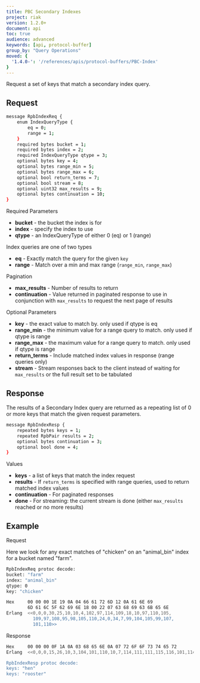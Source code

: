 ```yaml
---
title: PBC Secondary Indexes
project: riak
version: 1.2.0+
document: api
toc: true
audience: advanced
keywords: [api, protocol-buffer]
group_by: "Query Operations"
moved: {
  '1.4.0-': '/references/apis/protocol-buffers/PBC-Index'
}
---
```


Request a set of keys that match a secondary index query.

## Request


```bash
message RpbIndexReq {
    enum IndexQueryType {
        eq = 0;
        range = 1;
    }
    required bytes bucket = 1;
    required bytes index = 2;
    required IndexQueryType qtype = 3;
    optional bytes key = 4;
    optional bytes range_min = 5;
    optional bytes range_max = 6;
    optional bool return_terms = 7;
    optional bool stream = 8;
    optional uint32 max_results = 9;
    optional bytes continuation = 10;
}
```


Required Parameters

* **bucket** - the bucket the index is for
* **index** - specify the index to use
* **qtype** - an IndexQueryType of either 0 (eq) or 1 (range)

Index queries are one of two types

* **eq** - Exactly match the query for the given `key`
* **range** - Match over a min and max range (`range_min`, `range_max`)

Pagination

* **max_results** - Number of results to return
* **continuation** - Value returned in paginated response to use in conjunction with `max_results` to request the next page of results

Optional Parameters

* **key** - the exact value to match by. only used if qtype is eq
* **range_min** - the minimum value for a range query to match. only used if qtype is range
* **range_max** - the maximum value for a range query to match. only used if qtype is range
* **return_terms** - Include matched index values in response (range queries only)
* **stream** - Stream responses back to the client instead of waiting for `max_results` or the full result set to be tabulated


## Response

The results of a Secondary Index query are returned as a repeating list of
0 or more keys that match the given request parameters.


```bash
message RpbIndexResp {
    repeated bytes keys = 1;
    repeated RpbPair results = 2;
    optional bytes continuation = 3;
    optional bool done = 4;
}
```

Values

* **keys** - a list of keys that match the index request
* **results** - If `return_terms` is specified with range queries, used to return matched index values
* **continuation** - For paginated responses
* **done** - For streaming: the current stream is done (either `max_results` reached or no more results)

## Example

Request

Here we look for any exact matches of "chicken" on an "animal_bin" index for a bucket named "farm".

```bash
RpbIndexReq protoc decode:
bucket: "farm"
index: "animal_bin"
qtype: 0
key: "chicken"

Hex     00 00 00 1E 19 0A 04 66 61 72 6D 12 0A 61 6E 69
        6D 61 6C 5F 62 69 6E 18 00 22 07 63 68 69 63 6B 65 6E
Erlang  <<0,0,0,30,25,10,10,4,102,97,114,109,18,10,97,110,105,
          109,97,108,95,98,105,110,24,0,34,7,99,104,105,99,107,
          101,110>>
```

Response

```bash
Hex     00 00 00 0F 1A 0A 03 68 65 6E 0A 07 72 6F 6F 73 74 65 72
Erlang  <<0,0,0,15,26,10,3,104,101,110,10,7,114,111,111,115,116,101,114>>

RpbIndexResp protoc decode:
keys: "hen"
keys: "rooster"
```
